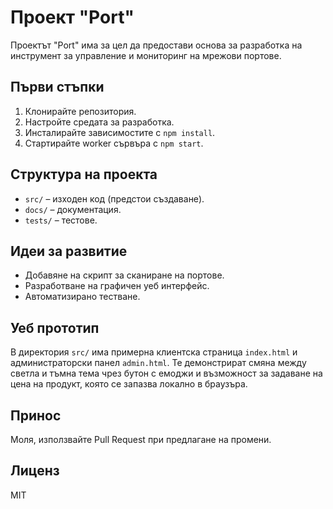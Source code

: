 # Проект "Port"

Проектът "Port" има за цел да предостави основа за разработка на инструмент за управление и мониторинг на мрежови портове.

## Първи стъпки
1. Клонирайте репозитория.
2. Настройте средата за разработка.
3. Инсталирайте зависимостите с `npm install`.
4. Стартирайте worker сървъра с `npm start`.

## Структура на проекта
- `src/` – изходен код (предстои създаване).
- `docs/` – документация.
- `tests/` – тестове.

## Идеи за развитие
- Добавяне на скрипт за сканиране на портове.
- Разработване на графичен уеб интерфейс.
- Автоматизирано тестване.

## Уеб прототип
В директория `src/` има примерна клиентска страница `index.html` и
администраторски панел `admin.html`. Те демонстрират смяна между светла и тъмна
тема чрез бутон с емоджи и възможност за задаване на цена на продукт, която се
запазва локално в браузъра.

## Принос
Моля, използвайте Pull Request при предлагане на промени.

## Лиценз
MIT
